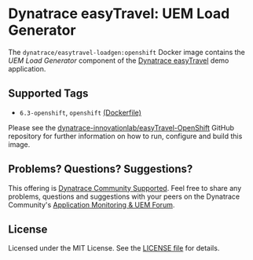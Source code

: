 # Dynatrace easyTravel: UEM Load Generator

The `dynatrace/easytravel-loadgen:openshift` Docker image contains the *UEM Load Generator* component of the [Dynatrace easyTravel](https://community.dynatrace.com/community/display/DL/Demo+Applications+-+easyTravel) demo application.

## Supported Tags

- `6.3-openshift`, `openshift` [(Dockerfile)](https://github.com/dynatrace-innovationlab/easyTravel-OpenShift/blob/master/loadgen/Dockerfile)

Please see the [dynatrace-innovationlab/easyTravel-OpenShift](https://github.com/dynatrace-innovationlab/easyTravel-OpenShift) GitHub repository for further information on how to run, configure and build this image.

## Problems? Questions? Suggestions?

This offering is [Dynatrace Community Supported](https://community.dynatrace.com/community/display/DL/Support+Levels#SupportLevels-Communitysupported/NotSupportedbyDynatrace(providedbyacommunitymember)). Feel free to share any problems, questions and suggestions with your peers on the Dynatrace Community's [Application Monitoring & UEM Forum](https://answers.dynatrace.com/spaces/146/index.html).

## License

Licensed under the MIT License. See the [LICENSE file](https://github.com/dynatrace-innovationlab/easyTravel-OpenShift/blob/master/LICENSE) for details.